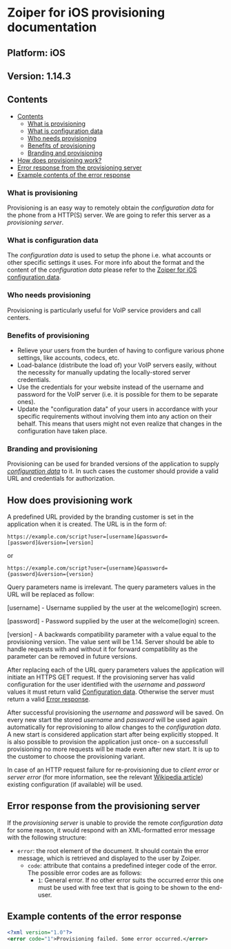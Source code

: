 # **Zoiper for iOS provisioning documentation**

## **Platform**: **iOS**

## **Version**: **1.14.3**

## Contents

<!-- TOC -->

* [Contents](#contents)
  * [What is provisioning](#what-is-provisioning)
  * [What is configuration data](what-is-configuration-data)
  * [Who needs provisioning](#who-needs-provisioning)
  * [Benefits of provisioning](#benefits-of-provisioning)
  * [Branding and provisioning](#branding-and-provisioning)
* [How does provisioning work?](#how-does-provisioning-work)
* [Error response from the provisioning server](#error-response-from-the-provisioning-server)
* [Example contents of the error response](#example-contents-of-the-error-response)

<!-- /TOC -->

### What is provisioning

Provisioning is an easy way to remotely obtain the *configuration data* for the phone from a HTTP(S) server. We are going to refer this server as a *provisioning server*.

### What is configuration data

The *configuration data* is used to setup the phone i.e. what accounts or other specific settings it uses. For more info about the format and the content of the *configuration data* please refer to the [Zoiper for iOS configuration data](configuration-data.md).

### Who needs provisioning

Provisioning is particularly useful for VoIP service providers and call centers.

### Benefits of provisioning

* Relieve your users from the burden of having to configure various phone settings, like accounts, codecs, etc.
* Load-balance (distribute the load of) your VoIP servers easily, without the necessity for manually updating the locally-stored server credentials.
* Use the credentials for your website instead of the username and password for the VoIP server (i.e. it is possible for them to be separate ones).
* Update the "configuration data" of your users in accordance with your specific requirements without involving them into any action on their behalf.  This means that users might not even realize that changes in the configuration have taken place.

### Branding and provisioning

Provisioning can be used for branded versions of the application to supply [*configuration data*](configuration-data.md) to it. In such cases the customer should provide a valid URL and credentials for authorization.

## How does provisioning work

A predefined URL provided by the branding customer is set in the application when it is created. The URL is in the form of:

```
https://example.com/script?user=[username]&password=[password]&version=[version]
```
or
```
https://example.com/script?user={username}&password={password}&version={version}
```

Query parameters name is irrelevant. The query parameters values in the URL will be replaced as follow:

[username] - Username supplied by the user at the welcome(login) screen.

[password] - Password supplied by the user at the welcome(login) screen.

[version] - A backwards compatibility parameter with a value equal to the provisioning version. The value sent will be 1.14. Server should be able to handle requests with and without it for forward compatibility as the parameter can be removed in future versions.

After replacing each of the URL query parameters values the application will initiate an HTTPS GET request. If the provisioning server has valid configuration for the user identified with the *username* and *password* values it must return valid [Configuration data](#configuration-data.md). Otherwise the server must return a valid [Error response](#error-response-from-the-provisioning-server).

After successful provisioning the *username* and *password* will be saved. On every new start the stored *username* and *password* will be used again automatically for reprovisioning to allow changes to the *configuration data*. A new start is considered application start after being explicitly stopped. It is also possible to provision the application just once- on a successfull provisioning no more requests will be made even after new start. It is up to the customer to choose the provisioning variant.

In case of an HTTP request failure for re-provisioning due to *client error* or *server error* (for more information, see the relevant [Wikipedia article](https://en.wikipedia.org/wiki/List_of_HTTP_status_codes)) existing configuration (if available) will be used.

## Error response from the provisioning server

If the *provisioning server* is unable to provide the remote *configuration data* for some reason, it would respond with an XML-formatted error message with the following structure:

* `error`: the root element of the document.  It should contain the error message, which is retrieved and displayed to the user by Zoiper.
  * `code`: attribute that contains a predefined integer code of the error. The possible error codes are as follows:
    * `1`: General error. If no other error suits the occurred error this one must be used with free text that is going to be shown to the end-user.

## Example contents of the error response

```xml
<?xml version="1.0"?>
<error code="1">Provisioning failed. Some error occurred.</error>
```
